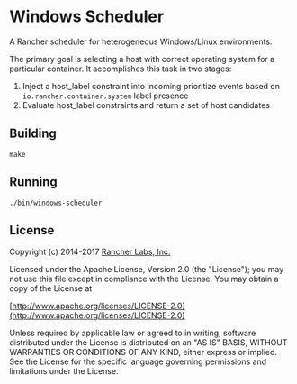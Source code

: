 Windows Scheduler
=================

A Rancher scheduler for heterogeneous Windows/Linux environments.

The primary goal is selecting a host with correct operating system for a particular container. It accomplishes this task in two stages:

1. Inject a host_label constraint into incoming prioritize events based on `io.rancher.container.system` label presence
2. Evaluate host_label constraints and return a set of host candidates

## Building

`make`

## Running

`./bin/windows-scheduler`

## License
Copyright (c) 2014-2017 [Rancher Labs, Inc.](http://rancher.com)

Licensed under the Apache License, Version 2.0 (the "License");
you may not use this file except in compliance with the License.
You may obtain a copy of the License at

[http://www.apache.org/licenses/LICENSE-2.0](http://www.apache.org/licenses/LICENSE-2.0)

Unless required by applicable law or agreed to in writing, software
distributed under the License is distributed on an "AS IS" BASIS,
WITHOUT WARRANTIES OR CONDITIONS OF ANY KIND, either express or implied.
See the License for the specific language governing permissions and
limitations under the License.

